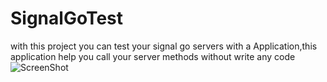 # SignalGoTest
with this project you can test your signal go servers with a Application,this application help you call your server methods without write any code
![ScreenShot](/../master/image1.png "sample image")
